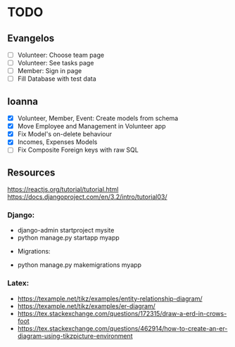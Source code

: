 # TODO

## Evangelos
- [ ] Volunteer: Choose team page
- [ ] Volunteer: See tasks page
- [ ] Member: Sign in page
- [ ] Fill Database with test data

## Ioanna
- [X] Volunteer, Member, Event: Create models from schema
- [X] Move Employee and Management in Volunteer app
- [X] Fix Model's on-delete behaviour
- [X] Incomes, Expenses Models
- [ ] Fix Composite Foreign keys with raw SQL

## Resources

https://reactjs.org/tutorial/tutorial.html
https://docs.djangoproject.com/en/3.2/intro/tutorial03/

### Django:

* django-admin startproject mysite
* python manage.py startapp myapp

- Migrations:

* python manage.py makemigrations myapp

### Latex:

* https://texample.net/tikz/examples/entity-relationship-diagram/
* https://texample.net/tikz/examples/er-diagram/
* https://tex.stackexchange.com/questions/172315/draw-a-erd-in-crows-foot
* https://tex.stackexchange.com/questions/462914/how-to-create-an-er-diagram-using-tikzpicture-environment
